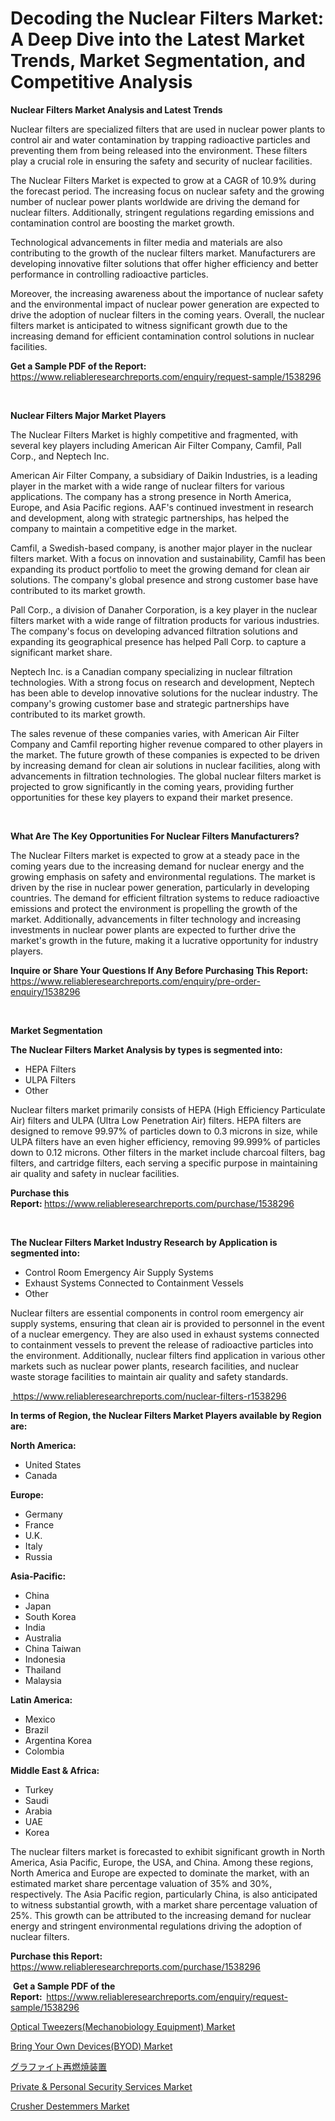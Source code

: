 <p><h1>Decoding the Nuclear Filters Market: A Deep Dive into the Latest Market Trends, Market Segmentation, and Competitive Analysis</h1></p><p><strong>Nuclear Filters Market Analysis and Latest Trends</strong></p>
<p><p>Nuclear filters are specialized filters that are used in nuclear power plants to control air and water contamination by trapping radioactive particles and preventing them from being released into the environment. These filters play a crucial role in ensuring the safety and security of nuclear facilities.</p><p>The Nuclear Filters Market is expected to grow at a CAGR of 10.9% during the forecast period. The increasing focus on nuclear safety and the growing number of nuclear power plants worldwide are driving the demand for nuclear filters. Additionally, stringent regulations regarding emissions and contamination control are boosting the market growth.</p><p>Technological advancements in filter media and materials are also contributing to the growth of the nuclear filters market. Manufacturers are developing innovative filter solutions that offer higher efficiency and better performance in controlling radioactive particles.</p><p>Moreover, the increasing awareness about the importance of nuclear safety and the environmental impact of nuclear power generation are expected to drive the adoption of nuclear filters in the coming years. Overall, the nuclear filters market is anticipated to witness significant growth due to the increasing demand for efficient contamination control solutions in nuclear facilities.</p></p>
<p><strong>Get a Sample PDF of the Report:&nbsp;</strong> <a href="https://www.reliableresearchreports.com/enquiry/request-sample/1538296">https://www.reliableresearchreports.com/enquiry/request-sample/1538296</a></p>
<p>&nbsp;</p>
<p><strong>Nuclear Filters Major Market Players</strong></p>
<p><p>The Nuclear Filters Market is highly competitive and fragmented, with several key players including American Air Filter Company, Camfil, Pall Corp., and Neptech Inc.</p><p>American Air Filter Company, a subsidiary of Daikin Industries, is a leading player in the market with a wide range of nuclear filters for various applications. The company has a strong presence in North America, Europe, and Asia Pacific regions. AAF's continued investment in research and development, along with strategic partnerships, has helped the company to maintain a competitive edge in the market.</p><p>Camfil, a Swedish-based company, is another major player in the nuclear filters market. With a focus on innovation and sustainability, Camfil has been expanding its product portfolio to meet the growing demand for clean air solutions. The company's global presence and strong customer base have contributed to its market growth.</p><p>Pall Corp., a division of Danaher Corporation, is a key player in the nuclear filters market with a wide range of filtration products for various industries. The company's focus on developing advanced filtration solutions and expanding its geographical presence has helped Pall Corp. to capture a significant market share.</p><p>Neptech Inc. is a Canadian company specializing in nuclear filtration technologies. With a strong focus on research and development, Neptech has been able to develop innovative solutions for the nuclear industry. The company's growing customer base and strategic partnerships have contributed to its market growth.</p><p>The sales revenue of these companies varies, with American Air Filter Company and Camfil reporting higher revenue compared to other players in the market. The future growth of these companies is expected to be driven by increasing demand for clean air solutions in nuclear facilities, along with advancements in filtration technologies. The global nuclear filters market is projected to grow significantly in the coming years, providing further opportunities for these key players to expand their market presence.</p></p>
<p>&nbsp;</p>
<p><strong>What Are The Key Opportunities For Nuclear Filters Manufacturers?</strong></p>
<p><p>The Nuclear Filters market is expected to grow at a steady pace in the coming years due to the increasing demand for nuclear energy and the growing emphasis on safety and environmental regulations. The market is driven by the rise in nuclear power generation, particularly in developing countries. The demand for efficient filtration systems to reduce radioactive emissions and protect the environment is propelling the growth of the market. Additionally, advancements in filter technology and increasing investments in nuclear power plants are expected to further drive the market's growth in the future, making it a lucrative opportunity for industry players.</p></p>
<p><strong>Inquire or Share Your Questions If Any Before Purchasing This Report:</strong> <a href="https://www.reliableresearchreports.com/enquiry/pre-order-enquiry/1538296">https://www.reliableresearchreports.com/enquiry/pre-order-enquiry/1538296</a></p>
<p>&nbsp;</p>
<p><strong>Market Segmentation</strong></p>
<p><strong>The Nuclear Filters Market Analysis by types is segmented into:</strong></p>
<p><ul><li>HEPA Filters</li><li>ULPA Filters</li><li>Other</li></ul></p>
<p><p>Nuclear filters market primarily consists of HEPA (High Efficiency Particulate Air) filters and ULPA (Ultra Low Penetration Air) filters. HEPA filters are designed to remove 99.97% of particles down to 0.3 microns in size, while ULPA filters have an even higher efficiency, removing 99.999% of particles down to 0.12 microns. Other filters in the market include charcoal filters, bag filters, and cartridge filters, each serving a specific purpose in maintaining air quality and safety in nuclear facilities.</p></p>
<p><strong>Purchase this Report:&nbsp;</strong><a href="https://www.reliableresearchreports.com/purchase/1538296">https://www.reliableresearchreports.com/purchase/1538296</a></p>
<p>&nbsp;</p>
<p><strong>The Nuclear Filters Market Industry Research by Application is segmented into:</strong></p>
<p><ul><li>Control Room Emergency Air Supply Systems</li><li>Exhaust Systems Connected to Containment Vessels</li><li>Other</li></ul></p>
<p><p>Nuclear filters are essential components in control room emergency air supply systems, ensuring that clean air is provided to personnel in the event of a nuclear emergency. They are also used in exhaust systems connected to containment vessels to prevent the release of radioactive particles into the environment. Additionally, nuclear filters find application in various other markets such as nuclear power plants, research facilities, and nuclear waste storage facilities to maintain air quality and safety standards.</p></p>
<p><a href="https://www.reliableresearchreports.com/nuclear-filters-r1538296">&nbsp;https://www.reliableresearchreports.com/nuclear-filters-r1538296</a></p>
<p><strong>In terms of Region, the Nuclear Filters Market Players available by Region are:</strong></p>
<p>
    <p> <strong> North America: </strong>
        <ul>
            <li>United States</li>
            <li>Canada</li>
        </ul>
        </p> 
    <p> <strong> Europe: </strong>
        <ul>
            <li>Germany</li>
            <li>France</li>
            <li>U.K.</li>
            <li>Italy</li>
            <li>Russia</li>
        </ul>
        </p> 
    <p> <strong> Asia-Pacific: </strong>
        <ul>
            <li>China</li>
            <li>Japan</li>
            <li>South Korea</li>
            <li>India</li>
            <li>Australia</li>
            <li>China Taiwan</li>
            <li>Indonesia</li>
            <li>Thailand</li>
            <li>Malaysia</li>
        </ul>
        </p> 
    <p> <strong> Latin America: </strong>
        <ul>
            <li>Mexico</li>
            <li>Brazil</li>
            <li>Argentina Korea</li>
            <li>Colombia</li>
        </ul>
        </p> 
    <p> <strong> Middle East & Africa: </strong>
        <ul>
            <li>Turkey</li>
            <li>Saudi</li>
            <li>Arabia</li>
            <li>UAE</li>
            <li>Korea</li>
        </ul>
    </p>
    </p>
<p><p>The nuclear filters market is forecasted to exhibit significant growth in North America, Asia Pacific, Europe, the USA, and China. Among these regions, North America and Europe are expected to dominate the market, with an estimated market share percentage valuation of 35% and 30%, respectively. The Asia Pacific region, particularly China, is also anticipated to witness substantial growth, with a market share percentage valuation of 25%. This growth can be attributed to the increasing demand for nuclear energy and stringent environmental regulations driving the adoption of nuclear filters.</p></p>
<p><strong>Purchase this Report: </strong><a href="https://www.reliableresearchreports.com/purchase/1538296">https://www.reliableresearchreports.com/purchase/1538296</a></p>
<p>&nbsp;<strong>Get a Sample PDF of the Report:&nbsp;&nbsp;</strong><a href="https://www.reliableresearchreports.com/enquiry/request-sample/1538296">https://www.reliableresearchreports.com/enquiry/request-sample/1538296</a></p>
<p><strong></strong></p>
<p><p><a href="https://issuu.com/reportprime-2/docs/optical-tweezersmechanobiology-equipment-market-si">Optical Tweezers(Mechanobiology Equipment) Market</a></p><p><a href="https://issuu.com/reportprime-2/docs/bring-your-own-devicesbyod-market-size-2030.pptx">Bring Your Own Devices(BYOD) Market</a></p><p><a href="https://medium.com/@susanjprice2023/2024%E5%B9%B4%E3%81%8B%E3%82%892031%E5%B9%B4%E3%81%BE%E3%81%A7%E3%81%AE%E3%82%B0%E3%83%AD%E3%83%BC%E3%83%90%E3%83%AB%E5%B8%82%E5%A0%B4%E3%83%88%E3%83%AC%E3%83%B3%E3%83%89%E3%81%A8%E5%88%86%E6%9E%90%E3%82%92%E3%82%AB%E3%83%90%E3%83%BC%E3%81%97%E3%81%9F-%E3%82%B0%E3%83%A9%E3%83%95%E3%82%A1%E3%82%A4%E3%83%88%E3%83%AA%E3%82%AB%E3%83%BC%E3%83%96%E3%83%A9%E3%82%A4%E3%82%B6%E3%83%BC%E3%83%9E%E3%83%BC%E3%82%B1%E3%83%83%E3%83%88%E3%81%AE%E4%BA%88%E6%B8%AC-%E3%81%AF-187%E3%83%9A%E3%83%BC%E3%82%B8%E3%81%AB%E8%A8%98%E8%BC%89%E3%81%95%E3%82%8C%E3%81%A6%E3%81%84%E3%81%BE%E3%81%99-a9c658bfb215">グラファイト再燃焼装置</a></p><p><a href="https://www.linkedin.com/pulse/global-private-personal-security-services-market-share-aenhf?trackingId=oZucOz3lTF%2BK%2BUpsbTGSKA%3D%3D">Private & Personal Security Services Market</a></p><p><a href="https://github.com/RickHolmes3/Market-Research-Report-List-6/blob/main/crusher-destemmers-market.md">Crusher Destemmers Market</a></p></p>
